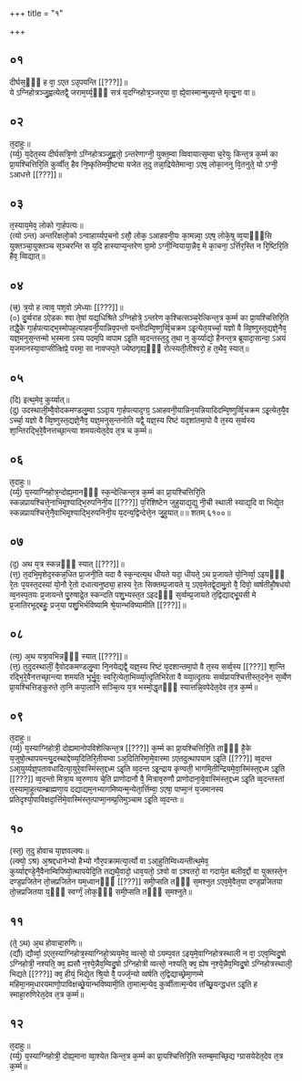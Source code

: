 +++
title = "१"

+++
## ०१
दीर्घस᳘ᳫँ᳘ ह वा᳘ ऽएत ऽउ᳘पयन्ति [[???]]॥  
ये ऽग्निहोत्रञ्जु᳘ह्वत्येतद्वै᳘ जराम᳘र्य्य᳘ᳫँ᳭ सत्रं य᳘दग्निहोत्र᳘ञ्जर᳘या वा᳘ ह्ये᳘वास्मान्मुच्य᳘न्ते मृत्यु᳘ना वा॥  
## ०२
त᳘दाहुः॥  
(र्य्य᳘) य᳘देत᳘स्य दीर्घसत्रि᳘णो ऽग्निहोत्रञ्जु᳘ह्वतो᳘ ऽन्तरेणाग्नी᳘ युक्त᳘म्वा व्विवायात्स᳘म्वा च᳘रेयुः किन्त᳘त्र क᳘र्म्म का प्रा᳘यश्चित्तिरि᳘ति कुर्व्वीत᳘ हैव नि᳘ष्कृतिमपी᳘ष्ट्या यजेत त᳘दु तन्ना᳘द्रियेतेमान्वा᳘ ऽएष᳘ लोका᳘ननु वि᳘तनुते᳘ यो ऽग्नी᳘ ऽआधत्ते [[???]]॥  
## ०३
त᳘स्याय᳘मेव᳘ लोको गा᳘र्हपत्यः॥  
(त्यो ऽन्त) अन्तरिक्षलो᳘को ऽन्वाहार्य्यप᳘चनो ऽसौ᳘ लोक᳘ ऽआहवनी᳘यः का᳘मन्न्वा᳘ ऽएष᳘ लोके᳘षु व्व᳘याᳫँ᳭सि युक्तञ्चा᳘युक्तञ्च स᳘ञ्चरन्ति स य᳘दि हास्याप्य᳘न्तरेण ग्रा᳘मो ऽग्नी᳘न्वियाया᳘न्नैव᳘ मे का᳘चना᳘ ऽर्त्तिर᳘स्ति न रि᳘ष्टिरि᳘ति हैव᳘ व्विद्यात्॥  
## ०४
(त्त्र᳘) त्र᳘यो ह त्वाव᳘ पश᳘वो ऽमेध्याः [[???]]॥  
(०) दु᳘र्व्वराह ऽऐडकः श्वा ते᳘षां यद्य᳘धिश्रिते ऽग्निहोत्रे᳘ ऽन्तरेण क᳘श्चित्सञ्च᳘रेत्किन्त᳘त्र क᳘र्म्म का प्रा᳘यश्चित्तिरि᳘ति तद्धै᳘के गा᳘र्हपत्याद्भ᳘स्मोपह᳘त्याहवनी᳘यान्निव᳘पन्तो यन्तीदम्वि᳘ष्णुर्व्वि᳘चक्रम ऽइ᳘त्येत᳘यर्च्चा᳘ यज्ञो वै व्वि᳘ष्णुस्त᳘द्यज्ञे᳘नैव᳘ यज्ञ᳘मनुस᳘न्तन्मो भ᳘स्मना ऽस्य पदम᳘पि व्वपाम ऽइ᳘ति व्व᳘दन्तस्त᳘दु त᳘था न᳘ कुर्य्याद्यो᳘ हैनन्त᳘त्र ब्रूयादा᳘सान्वा᳘ ऽअयं य᳘जमानस्या᳘वाप्सीत्क्षिप्रे᳘ परमा᳘ सा नावप्स्प᳘ते ज्येष्ठगृह्य᳘ᳫँ᳘ रोत्स्यती᳘तीश्वरो᳘ ह त᳘थैव᳘ स्यात्॥  
## ०५
(दि) इत्थ᳘मेव᳘ कुर्य्यात्॥  
(दु) उदस्थाली᳘म्वै᳘वोदकमण्डलु᳘म्वा ऽऽदा᳘य गा᳘र्हपत्याद᳘ग्ग्र᳘ ऽआहवनी᳘यान्निन᳘यन्नियादिदम्वि᳘ष्णुर्व्वि᳘चक्रम ऽइ᳘त्येत᳘यै᳘व ऽर्च्चा᳘ यज्ञो वै व्वि᳘ष्णुस्त᳘द्यज्ञे᳘नैव᳘ यज्ञ᳘मनुस᳘न्तनोति यद्वै᳘ यज्ञ᳘स्य रिष्टं यद᳘शांतमा᳘पो वै त᳘स्य स᳘र्व्वस्य शा᳘न्तिरद्भि᳘रे᳘वैनत्तच्छा᳘न्त्या शमयत्येत᳘देव त᳘त्र च क᳘र्म्म॥  
## ०६
त᳘दाहुः॥  
(र्य्य᳘) य᳘स्याग्निहोत्र᳘न्दोह्य᳘मानᳫँ᳭ स्क᳘न्देत्किन्त᳘त्र क᳘र्म्म का प्रा᳘यश्चित्तिरि᳘ति स्कन्नप्रायश्चित्ते᳘नाभिमृ᳘श्याद्भि᳘रुपनिनी᳘य [[???]] प᳘रिशिष्टेन जुहुयाद्य᳘द्यु नी᳘ची स्थाली स्याद्य᳘दि वा भिद्ये᳘त स्कन्नप्रायश्चित्ते᳘नै᳘वाभिमृ᳘श्याद्भि᳘रुपनिनी᳘य य᳘दन्य᳘द्विन्देत्ते᳘न जु᳘हुयात्॥॥ शतम् ६१००॥  
## ०७
(द᳘) अथ य᳘त्र स्कन्नᳫँ᳭ स्यात् [[???]]॥  
(त्त᳘) त᳘दभि᳘मृशेद᳘स्कन्न᳘धित प्रा᳘जनी᳘ति यदा वै स्क᳘न्दत्य᳘थ धीयते यदा᳘ धीयते᳘ ऽथ प्र᳘जायते यो᳘निर्व्वा᳘ ऽइयᳫँ᳭ रे᳘तः प᳘यस्त᳘दस्यां यो᳘नौ रे᳘तो दधात्यनुष्ठ्या᳘ हास्य रे᳘तः सिक्तम्प्र᳘जायते य᳘ ऽएव᳘मेतद्वे᳘दामु᳘तो वै᳘ दिवो᳘ व्वर्षतीहौ᳘षधयो व्व᳘नस्प᳘तयः प्र᳘जायन्ते पु᳘रुषाद्रे᳘त स्कन्दति पशु᳘भ्यस्त᳘त ऽइदᳫँ᳭ स᳘र्व्वम्प्र᳘जायते त᳘द्विद्याद्भू᳘यसी मे प्र᳘जातिरभूद्बहुः᳘ प्रज᳘या पशु᳘भिर्भविष्यामि श्रे᳘यान्भविष्यामीति [[???]]॥  
## ०८
(त्य᳘) अ᳘थ यत्रा᳘वभिन्नᳫँ᳭ स्यात् [[???]]॥  
(त्त᳘) त᳘दुदस्थालीं᳘ वै᳘वोदकमण्डलु᳘म्वा नि᳘नयेद्यद्वै᳘ यज्ञ᳘स्य रिष्टं य᳘दशान्तमा᳘पो वै त᳘स्य सर्व्व᳘स्य [[???]] शा᳘न्ति रद्भि᳘रे᳘वैनत्तच्छा᳘न्त्या शमयति भूर्भु᳘वः᳘ स्वरि᳘त्येता᳘भिर्व्व्या᳘त्दृतिभिरेता वै व्व्या᳘त्दृतयः सर्व्वप्रायश्चित्तीस्त᳘दने᳘न स᳘र्व्वेण प्रा᳘यश्चित्तिङ्कुरुते ता᳘नि कपा᳘लानि सञ्चि᳘त्य य᳘त्र भस्मो᳘द्धृतᳫँ᳭ स्यात्तन्नि᳘वपेदेत᳘देव त᳘त्र क᳘र्म्म॥  
## ०९
त᳘दाहुः॥  
(र्य्य᳘) य᳘स्याग्निहोत्री᳘ दोह्यमानोपविशेत्किन्त᳘त्र [[???]] क᳘र्म्म का प्रा᳘यश्चित्तिरि᳘ति ताᳫँ᳭ है᳘के य᳘जुषो᳘त्थापयन्त्यु᳘दस्थाद्देव्व्य᳘दितिरि᳘तीयम्वा ऽअ᳘दितिरिमा᳘मे᳘वास्मा ऽएतदुत्थापयाम ऽइ᳘ति [[???]] व्व᳘दन्त ऽआ᳘युर्य्यज्ञ᳘पतावधादित्या᳘युरे᳘वास्मिंस्त᳘द्दध्म ऽइ᳘ति व्व᳘दन्त ऽइ᳘न्द्राय कृण्वती᳘ भागमि᳘तीन्द्रियमे᳘वा᳘स्मिंस्त᳘द्दध्म ऽइ᳘ति [[???]] व्व᳘दन्तो मित्रा᳘य व्व᳘रुणाय चे᳘ति प्राणोदानौ वै᳘ मित्राव᳘रुणौ प्राणोदाना᳘वे᳘वास्मिंस्त᳘द्दध्म ऽइ᳘ति व्व᳘दन्तस्तां त᳘स्यामा᳘हुत्याम्ब्राह्मणा᳘य दद्याद्यम᳘नभ्यागमिष्यन्म᳘न्येता᳘र्त्तिम्वा᳘ ऽएषा᳘ पाप्मा᳘नं य᳘जमानस्य प्रतिदृश्यो᳘पाविक्षदा᳘र्त्तिमे᳘वास्मिंस्त᳘त्पाप्मा᳘नम्प्र᳘तिमुञ्चाम ऽइ᳘ति व्व᳘दन्तः॥  
## १०
(स्त᳘) त᳘दु होवाच या᳘ज्ञवल्क्यः॥  
(ल्क्यो᳘ ऽश्र) अ᳘श्रद्दधानेभ्यो हैभ्यो गौर᳘पक्रामत्या᳘र्त्यो वा ऽआ᳘हुतिम्विध्यन्तीत्थ᳘मेव᳘ कुर्य्याद्दण्डे᳘नै᳘वैनाम्विपिष्यो᳘त्थापयेदि᳘ति तद्य᳘थै᳘वादो᳘ धाव᳘यतो᳘ ऽश्वो वा ऽश्वतरो᳘ वा गदाये᳘त बलीव᳘र्द्दो वा युक्तस्ते᳘न दण्ड᳘प्रजितेन तो᳘त्त्रप्रजितेन यम᳘ध्वानᳫँ᳭ [[???]] समी᳘प्सति तᳫँ᳭ स᳘मश्नुत ऽएव᳘मे᳘वैत᳘या दण्ड᳘प्रजितया तो᳘त्त्रप्रजितया य᳘ᳫँ᳘ स्वर्ग्गं᳘ लोक᳘ᳫँ᳘ समी᳘प्सति तᳫँ᳭ स᳘मश्नुते॥
## ११
(ते᳘ ऽथ) अ᳘थ होवाचा᳘रुणिः॥  
(र्द्यौ) द्यौर्व्वा᳘ ऽएत᳘स्याग्निहोत्र᳘स्याग्निहो᳘त्र्यय᳘मेव᳘ व्वत्सो᳘ यो ऽयम्प᳘वत ऽइय᳘मे᳘वाग्निहोत्रस्थाली न वा᳘ ऽएव᳘म्विदु᳘षो ऽग्निहोत्री᳘ नश्यति᳘ क्व᳘ ह्यसौ न᳘श्ये᳘न्नैव᳘म्विदु᳘षो ऽग्निहोत्री व्वत्सो᳘ नश्यति᳘ क्व᳘ ह्येष न᳘श्ये᳘न्नैव᳘म्विदु᳘षो ऽग्निहोत्रस्थाली᳘ भिद्यते [[???]] क्व᳘ हीयं᳘ भिद्ये᳘त श्रि᳘यो वै᳘ पर्ज्ज᳘न्यो व्वर्षति त᳘द्विद्याच्छ्रेमा᳘णम्मे महिमा᳘नम᳘धारयमाणो᳘पाविक्षच्छ्रे᳘यान्भविष्यामी᳘ति ता᳘मात्म᳘न्येव᳘ कुर्व्वीतात्म᳘न्येव तच्छ्रि᳘यन्द्धधत्त ऽइ᳘ति ह स्माहा᳘रुणिरेत᳘देव त᳘त्र क᳘र्म्म॥  
## १२
त᳘दाहुः॥  
(र्य्य᳘) य᳘स्याग्निहोत्री᳘ दोह्य᳘माना व्वा᳘श्येत किन्त᳘त्र क᳘र्म्म का प्रा᳘यश्चित्तिरि᳘ति स्तम्ब᳘माच्छि᳘द्य ग्ग्रासयेदेत᳘देव त᳘त्र क᳘र्म्म॥ 
